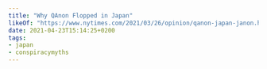 ```yaml
---
title: "Why QAnon Flopped in Japan"
likeOf: "https://www.nytimes.com/2021/03/26/opinion/qanon-japan-janon.html"
date: 2021-04-23T15:14:25+0200
tags:
- japan
- conspiracymyths
---
```


